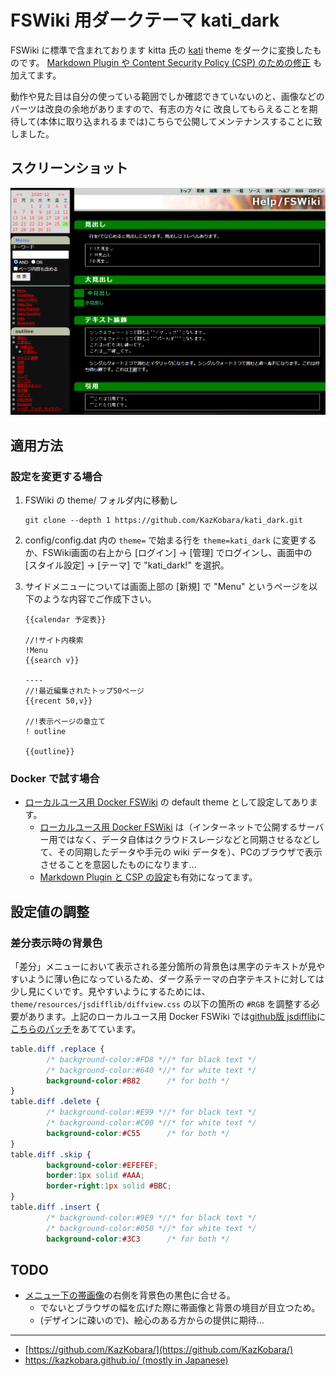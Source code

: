 # FSWiki 用ダークテーマ kati_dark

FSWiki に標準で含まれております kitta 氏の [kati](https://fswiki.osdn.jp/cgi-bin/wiki.cgi?page=BugTrack%2Dtheme%2F4) theme をダークに変換したものです。
[Markdown Plugin や Content Security Policy (CSP) のための修正](https://kazkobara.github.io/kati_dark/docs/markdown/markdown_plugin_for_fswiki.html "https://kazkobara.github.io/kati_dark/docs/markdown/markdown_plugin_for_fswiki.html") も加えてます。

動作や見た目は自分の使っている範囲でしか確認できていないのと、画像などのパーツは改良の余地がありますので、有志の方々に
改良してもらえることを期待して(本体に取り込まれるまでは)こちらで公開してメンテナンスすることに致しました。

## スクリーンショット

![スクリーンショット](./docs/screenshot.png)

## 適用方法

### 設定を変更する場合

1. FSWiki の theme/ フォルダ内に移動し

    ```shell
    git clone --depth 1 https://github.com/KazKobara/kati_dark.git
    ```

1. config/config.dat 内の `theme=` で始まる行を `theme=kati_dark` に変更するか、FSWiki画面の右上から [ログイン] -> [管理] でログインし、画面中の [スタイル設定] -> [テーマ] で "kati_dark!" を選択。

1. サイドメニューについては画面上部の [新規] で "Menu" というページを以下のような内容でご作成下さい。

    ```text
    {{calendar 予定表}}

    //!サイト内検索
    !Menu
    {{search v}}

    ----
    //!最近編集されたトップ50ページ
    {{recent 50,v}}

    //!表示ページの章立て
    ! outline

    {{outline}}
    ```

### Docker で試す場合

- [ローカルユース用 Docker FSWiki] の default theme として設定してあります。
  - [ローカルユース用 Docker FSWiki] は（インターネットで公開するサーバー用ではなく、データ自体はクラウドスレージなどと同期させるなどして、その同期したデータや手元の wiki データを）、PCのブラウザで表示させることを意図したものになります…
  - [Markdown Plugin と CSP の設定](https://github.com/KazKobara/kati_dark/tree/main/docs/markdown/markdown_plugin_for_fswiki.md)も有効になってます。

[ローカルユース用 Docker FSWiki]: https://github.com/KazKobara/dockerfile_fswiki_local "https://github.com/KazKobara/dockerfile_fswiki_local"
[Markdown Plugin と CSP の設定]: https://github.com/KazKobara/kati_dark/tree/main/docs/markdown/markdown_plugin_for_fswiki.md "https://github.com/KazKobara/kati_dark/tree/main/docs/markdown/markdown_plugin_for_fswiki.md"

<!--
  差分箇所の表示は v0.0.3 から CSP Hash を使い('unsafe-inline' や'unsafe-hashes' を許可することなく)表示されるようになっております。

  - また、「差分」メニューの差分箇所の表示はデフォルトではオフにしてあります。
    - inline scriptを用いた攻撃を受けない状況で使用される場合には、/usr/local/apache2/conf/extra/`httpd-security-fswiki-local.conf` 中において以下のように後者の行をコメントアウトし、前者を有効にすることで差分箇所を表示できるようになります。
    - ただし、SCP (Content Security Policy) の `script-src` の設定は 'unsafe-inline' でなく、script を更新し、CSP Hash または CSP Nonce を使うようにする方がより理想的な対応となります。

    ```apache
    Header always set Content-Security-Policy "default-src 'self'; script-src 'self' 'unsafe-inline';"
    # Header always set Content-Security-Policy "default-src 'self';"
    ```
-->

## 設定値の調整

### 差分表示時の背景色

「差分」メニューにおいて表示される差分箇所の背景色は黒字のテキストが見やすいように薄い色になっているため、ダーク系テーマの白字テキストに対しては少し見にくいです。見やすいようにするためには、`theme/resources/jsdifflib/diffview.css` の以下の箇所の `#RGB` を調整する必要があります。上記のローカルユース用 Docker FSWiki では[github版 jsdifflib](https://github.com/cemerick/jsdifflib)に[こちらのパッチ](https://raw.githubusercontent.com/KazKobara/dockerfile_fswiki_local/main/data/diffview_to_both_white_and_black_text.patch)をあてています。

```css
table.diff .replace {
        /* background-color:#FD8 *//* for black text */
        /* background-color:#640 *//* for white text */
        background-color:#B82      /* for both */
}
table.diff .delete {
        /* background-color:#E99 *//* for black text */
        /* background-color:#C00 *//* for white text */
        background-color:#C55      /* for both */
}
table.diff .skip {
        background-color:#EFEFEF;
        border:1px solid #AAA;
        border-right:1px solid #BBC;
}
table.diff .insert {
        /* background-color:#9E9 *//* for black text */
        /* background-color:#050 *//* for white text */
        background-color:#3C3      /* for both */
```

## TODO

- [メニュー下の帯画像](https://github.com/KazKobara/kati_dark/blob/main/himg2.jpg)の右側を背景色の黒色に合せる。
  - でないとブラウザの幅を広げた際に帯画像と背景の境目が目立つため。
  - (デザインに疎いので)、絵心のある方からの提供に期待…

---

- [https://github.com/KazKobara/](https://github.com/KazKobara/)
- [https://kazkobara.github.io/ (mostly in Japanese)](https://kazkobara.github.io/)
